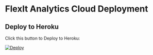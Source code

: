 # FlexIt Analytics Cloud Deployment

## Deploy to Heroku

Click this button to Deploy to Heroku:

[![Deploy](https://www.herokucdn.com/deploy/button.svg)](https://heroku.com/deploy?template=https://github.com/flexanalytics/flexit-deploy)
